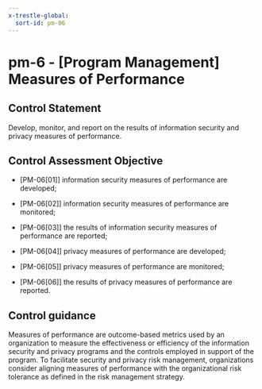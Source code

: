 ```yaml
---
x-trestle-global:
  sort-id: pm-06
---
```


# pm-6 - \[Program Management\] Measures of Performance

## Control Statement

Develop, monitor, and report on the results of information security and privacy measures of performance.

## Control Assessment Objective

- \[PM-06[01]\] information security measures of performance are developed;

- \[PM-06[02]\] information security measures of performance are monitored;

- \[PM-06[03]\] the results of information security measures of performance are reported;

- \[PM-06[04]\] privacy measures of performance are developed;

- \[PM-06[05]\] privacy measures of performance are monitored;

- \[PM-06[06]\] the results of privacy measures of performance are reported.

## Control guidance

Measures of performance are outcome-based metrics used by an organization to measure the effectiveness or efficiency of the information security and privacy programs and the controls employed in support of the program. To facilitate security and privacy risk management, organizations consider aligning measures of performance with the organizational risk tolerance as defined in the risk management strategy.
